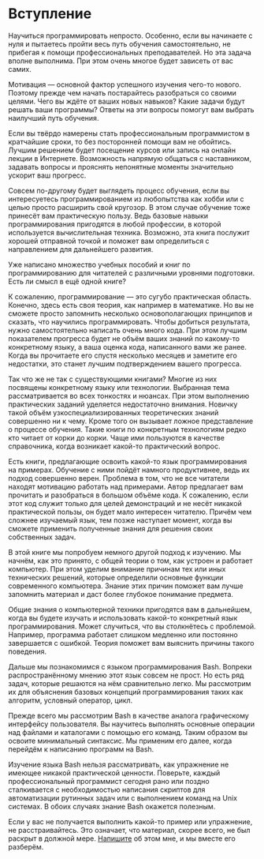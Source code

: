 # Вступление

Научиться программировать непросто. Особенно, если вы начинаете с нуля и пытаетесь пройти весь путь обучения самостоятельно, не прибегая к помощи профессиональных преподавателей. Но эта задача вполне выполнима. При этом очень многое будет зависеть от вас самих.

Мотивация — основной фактор успешного изучения чего-то нового. Поэтому прежде чем начать постарайтесь разобраться со своими целями. Чего вы ждёте от ваших новых навыков? Какие задачи будут решать ваши программы? Ответы на эти вопросы помогут вам выбрать наилучший путь обучения.

Если вы твёрдо намерены стать профессиональным программистом в кратчайшие сроки, то без посторонней помощи вам не обойтись. Лучшим решением будет посещение курсов или запись на онлайн лекции в Интернете. Возможность напрямую общаться с наставником, задавать вопросы и прояснять непонятные моменты значительно ускорит ваш прогресс.

Совсем по-другому будет выглядеть процесс обучения, если вы интересуетесь программированием из любопытства как хобби или с целью просто расширить свой кругозор. В этом случае обучение тоже принесёт вам практическую пользу. Ведь базовые навыки программирования пригодятся в любой профессии, в которой используется вычислительная техника. Возможно, эта книга послужит хорошей отправной точкой и поможет вам определиться с направлением для дальнейшего развития.

Уже написано множество учебных пособий и книг по программированию для читателей с различными уровнями подготовки. Есть ли смысл в ещё одной книге?

К сожалению, программирование — это сугубо практическая область. Конечно, здесь есть своя теория, как например в математике. Но вы не сможете просто запомнить несколько основополагающих принципов и сказать, что научились программировать. Чтобы добиться результата, нужно самостоятельно написать очень много кода. При этом лучшим показателем прогресса будет не объём ваших знаний по какому-то конкретному языку, а ваша оценка кода, написанного вами же ранее. Когда вы прочитаете его спустя несколько месяцев и заметите его недостатки, это станет лучшим подтверждением вашего прогресса.

Так что же не так с существующими книгами? Многие из них посвящены конкретному языку или технологии. Выбранная тема рассматривается во всех тонкостях и нюансах. При этом выполнению практических заданий уделяется недостаточно внимания. Новичку такой объём узкоспециализированных теоретических знаний совершенно ни к чему. Кроме того он вызывает ложное представление о процессе обучения. Такие книги по конкретным технологиям редко кто читает от корки до корки. Чаще ими пользуются в качестве справочника, когда возникает какой-то практический вопрос.

Есть книги, предлагающие освоить какой-то язык программирования на примерах. Обучение с ними пойдёт намного продуктивнее, ведь их подход совершенно верен. Проблема в том, что не все читатели находят мотивацию работать над примерами. Автор предлагает вам прочитать и разобраться в большом объёме кода. К сожалению, если этот код служит только для целей демонстраций и не несёт никакой практической пользы, он будет мало интересен читателю. Причём чем сложнее изучаемый язык, тем позже наступает момент, когда вы сможете применить полученные знания для решения своих собственных задач.

В этой книге мы попробуем немного другой подход к изучению. Мы начнём, как это принято, с общей теории о том, как устроен и работает компьютер. При этом уделим внимание причинам тех или иных технических решений, которые определили основные функции современного компьютера. Знание этих причин поможет вам лучше запомнить материал и даст более глубокое понимание предмета.

Общие знания о компьютерной техники пригодятся вам в дальнейшем, когда вы будете изучать и использовать какой-то конкретный язык программирования. Может случиться, что вы столкнётесь с проблемой. Например, программа работает слишком медленно или постоянно завершается с ошибкой. Теория поможет вам выяснить причины такого поведения.

Дальше мы познакомимся с языком программирования Bash. Вопреки распространённому мнению этот язык совсем не прост. Но есть ряд задач, которые решаются на нём сравнительно легко. Мы рассмотрим их для объяснения базовых концепций программирования таких как алгоритм, условный оператор, цикл.

Прежде всего мы рассмотрим Bash в качестве аналога графическому интерфейсу пользователя. Вы научитесь выполнять основные операции над файлами и каталогами с помощью его команд. Таким образом вы освоите минимальный синтаксис. Мы применим его далее, когда перейдём к написанию программ на Bash.

Изучение языка Bash нельзя рассматривать, как упражнение не имеющее никакой практической ценности. Поверьте, каждый профессиональный программист сегодня рано или поздно сталкивается с необходимостью написания скриптов для автоматизации рутинных задач или с выполнением команд на Unix системах. В обоих случаях знание Bash окажется полезным.

Если у вас не получается выполнить какой-то пример или упражнение, не расстраивайтесь. Это означает, что материал, скорее всего, не был раскрыт в должной мере. [Напишите](mailto:petrsum@gmail.com) об этом мне, и мы вместе его разберём.
